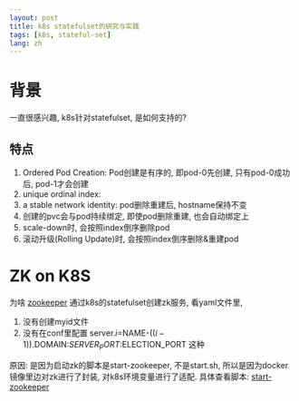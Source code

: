 ```yaml
---
layout: post
title: k8s statefulset的研究与实践
tags: [k8s, stateful-set]
lang: zh
---
```


# 背景
一直很感兴趣, k8s针对statefulset, 是如何支持的? 

## 特点
1. Ordered Pod Creation: Pod创建是有序的, 即pod-0先创建, 只有pod-0成功后, pod-1才会创建
2. unique ordinal index: 
3. a stable network identity: pod删除重建后, hostname保持不变
4. 创建的pvc会与pod持续绑定, 即使pod删除重建, 也会自动绑定上
5. scale-down时, 会按照index倒序删除pod
6. 滚动升级(Rolling Update)时, 会按照index倒序删除&重建pod


# ZK on K8S

为啥 [zookeeper](https://kubernetes.io/docs/tutorials/stateful-application/zookeeper/) 通过k8s的statefulset创建zk服务, 看yaml文件里,
1. 没有创建myid文件
2. 没有在conf里配置 server.$i=$NAME-$((i-1)).$DOMAIN:$SERVER_PORT:$ELECTION_PORT 这种


原因: 是因为启动zk的脚本是start-zookeeper, 不是start.sh, 
所以是因为docker镜像里边对zk进行了封装, 对k8s环境变量进行了适配. 具体查看脚本:
[start-zookeeper](https://github.com/kow3ns/kubernetes-zookeeper/blob/master/docker/scripts/start-zookeeper)



